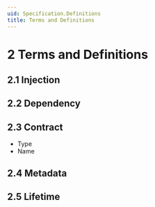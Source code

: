 ```yaml
---
uid: Specification.Definitions
title: Terms and Definitions
---
```


# 2 Terms and Definitions

## 2.1 Injection

## 2.2 Dependency

## 2.3 Contract

* Type
* Name

## 2.4 Metadata

## 2.5 Lifetime
